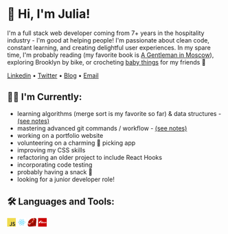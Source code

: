 # 👋 Hi, I'm Julia! 

I'm a full stack web developer coming from 7+ years in the hospitality industry - I'm good at helping people! I'm passionate about clean code, constant learning, and creating delightful user experiences. In my spare time, I'm probably reading (my favorite book is <a href="https://www.goodreads.com/book/show/34066798-a-gentleman-in-moscow" target="_blank">A Gentleman in Moscow</a>), exploring Brooklyn by bike, or crocheting <a href="https://www.instagram.com/p/CDPJUkInBqw/" target="_blank">baby things</a> for my friends 👶

<a href="https://www.linkedin.com/in/jzolotarev/" target="_blank">Linkedin</a> • <a href="https://twitter.com/JZolo" target="_blank">Twitter</a> • <a href="https://jzolotarev.medium.com/" target="_blank">Blog</a> • <a href="mailto: jzolotarev@gmail.com" target="_blank">Email</a>

## 👩‍💻 I'm Currently:
- learning algorithms (merge sort is my favorite so far) & data structures - <a href="https://github.com/jzolo22/DS-ALGO-practice/tree/master/algorithms">(see notes)</a>
- mastering advanced git commands / workflow - <a href="https://github.com/jzolo22/git-colt-steele/tree/master/notes">(see notes)</a>
- working on a portfolio website 
- volunteering on a charming 🍎 picking app
- improving my CSS skills
- refactoring an older project to include React Hooks
- incorporating code testing
- probably having a snack 🤭
- looking for a junior developer role!
                               
## 🛠 Languages and Tools:

<code><img height="20" src="https://raw.githubusercontent.com/github/explore/80688e429a7d4ef2fca1e82350fe8e3517d3494d/topics/javascript/javascript.png"></code>
<code><img height="20" src="https://raw.githubusercontent.com/github/explore/80688e429a7d4ef2fca1e82350fe8e3517d3494d/topics/react/react.png"></code>
<code><img height="20" src="https://raw.githubusercontent.com/github/explore/80688e429a7d4ef2fca1e82350fe8e3517d3494d/topics/ruby/ruby.png"></code>
<code><img height="20" src="https://raw.githubusercontent.com/github/explore/80688e429a7d4ef2fca1e82350fe8e3517d3494d/topics/rails/rails.png"></code>

